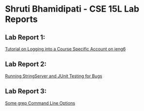 # Shruti Bhamidipati - CSE 15L Lab Reports
## Lab Report 1: 
[Tutorial on Logging into a Course Specific Account on ieng6](https://shruti-create.github.io/cse15l-lab-reports/week-2.html)

## Lab Report 2: 
[Running StringServer and JUnit Testing for Bugs](https://shruti-create.github.io/cse15l-lab-reports/week-4.html)

## Lab Report 3: 
[Some grep Command Line Options](https://shruti-create.github.io/cse15l-lab-reports/week-6.html)
